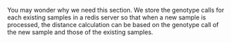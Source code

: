 You may wonder why we need this section. We store the genotype calls for
each existing samples in a redis server so that when a new sample is processed,
the distance calculation can be based on the genotype call of the new sample
and those of the existing samples.